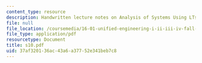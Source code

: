 ```yaml
---
content_type: resource
description: Handwritten lecture notes on Analysis of Systems Using LTs.
file: null
file_location: /coursemedia/16-01-unified-engineering-i-ii-iii-iv-fall-2005-spring-2006/37af320136ac43a6a37752e341beb7c8_s10.pdf
file_type: application/pdf
resourcetype: Document
title: s10.pdf
uid: 37af3201-36ac-43a6-a377-52e341beb7c8
---
```

